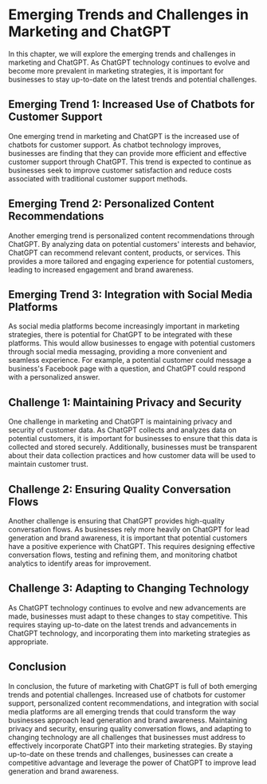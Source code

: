 Emerging Trends and Challenges in Marketing and ChatGPT
====================================================================================================

In this chapter, we will explore the emerging trends and challenges in marketing and ChatGPT. As ChatGPT technology continues to evolve and become more prevalent in marketing strategies, it is important for businesses to stay up-to-date on the latest trends and potential challenges.

Emerging Trend 1: Increased Use of Chatbots for Customer Support
----------------------------------------------------------------

One emerging trend in marketing and ChatGPT is the increased use of chatbots for customer support. As chatbot technology improves, businesses are finding that they can provide more efficient and effective customer support through ChatGPT. This trend is expected to continue as businesses seek to improve customer satisfaction and reduce costs associated with traditional customer support methods.

Emerging Trend 2: Personalized Content Recommendations
------------------------------------------------------

Another emerging trend is personalized content recommendations through ChatGPT. By analyzing data on potential customers' interests and behavior, ChatGPT can recommend relevant content, products, or services. This provides a more tailored and engaging experience for potential customers, leading to increased engagement and brand awareness.

Emerging Trend 3: Integration with Social Media Platforms
---------------------------------------------------------

As social media platforms become increasingly important in marketing strategies, there is potential for ChatGPT to be integrated with these platforms. This would allow businesses to engage with potential customers through social media messaging, providing a more convenient and seamless experience. For example, a potential customer could message a business's Facebook page with a question, and ChatGPT could respond with a personalized answer.

Challenge 1: Maintaining Privacy and Security
---------------------------------------------

One challenge in marketing and ChatGPT is maintaining privacy and security of customer data. As ChatGPT collects and analyzes data on potential customers, it is important for businesses to ensure that this data is collected and stored securely. Additionally, businesses must be transparent about their data collection practices and how customer data will be used to maintain customer trust.

Challenge 2: Ensuring Quality Conversation Flows
------------------------------------------------

Another challenge is ensuring that ChatGPT provides high-quality conversation flows. As businesses rely more heavily on ChatGPT for lead generation and brand awareness, it is important that potential customers have a positive experience with ChatGPT. This requires designing effective conversation flows, testing and refining them, and monitoring chatbot analytics to identify areas for improvement.

Challenge 3: Adapting to Changing Technology
--------------------------------------------

As ChatGPT technology continues to evolve and new advancements are made, businesses must adapt to these changes to stay competitive. This requires staying up-to-date on the latest trends and advancements in ChatGPT technology, and incorporating them into marketing strategies as appropriate.

Conclusion
----------

In conclusion, the future of marketing with ChatGPT is full of both emerging trends and potential challenges. Increased use of chatbots for customer support, personalized content recommendations, and integration with social media platforms are all emerging trends that could transform the way businesses approach lead generation and brand awareness. Maintaining privacy and security, ensuring quality conversation flows, and adapting to changing technology are all challenges that businesses must address to effectively incorporate ChatGPT into their marketing strategies. By staying up-to-date on these trends and challenges, businesses can create a competitive advantage and leverage the power of ChatGPT to improve lead generation and brand awareness.

